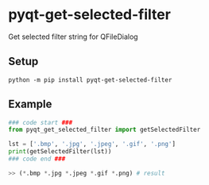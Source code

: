 # pyqt-get-selected-filter
Get selected filter string for QFileDialog

## Setup
`python -m pip install pyqt-get-selected-filter`

## Example
```python
### code start ###
from pyqt_get_selected_filter import getSelectedFilter

lst = ['.bmp', '.jpg', '.jpeg', '.gif', '.png']
print(getSelectedFilter(lst))
### code end ###

>> (*.bmp *.jpg *.jpeg *.gif *.png) # result
```
